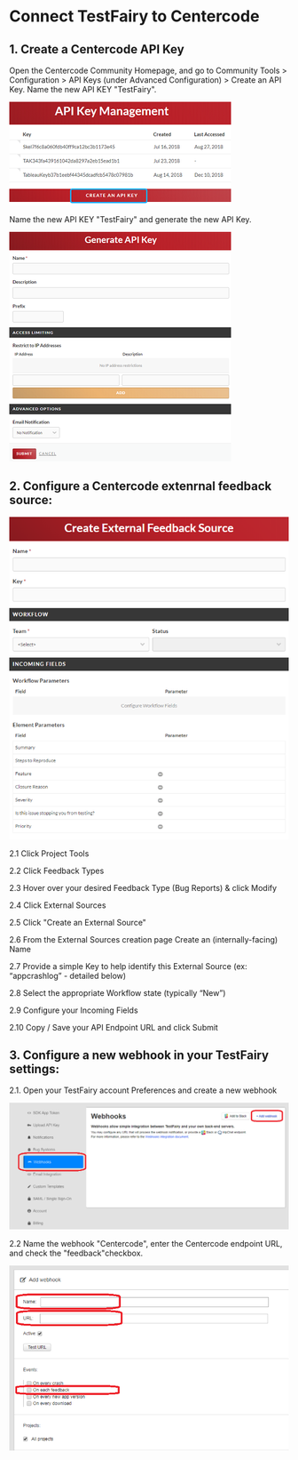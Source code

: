 # Connect TestFairy to Centercode

## 1. Create a Centercode API Key

Open the Centercode Community Homepage, and go to Community Tools > Configuration > API Keys (under Advanced Configuration) > Create an API Key. Name the new API KEY "TestFairy".

![Create API KEY](/img/bug-tracking/centercode1.png)

Name the new API KEY "TestFairy" and generate the new API Key.

![Set Generate Key](/img/bug-tracking/centercode2.png)

## 2. Configure a Centercode extenrnal feedback source:

![Centercode extenrnal feedback source](/img/bug-tracking/centercode3.png)

2.1 Click Project Tools

2.2 Click Feedback Types

2.3 Hover over your desired Feedback Type (Bug Reports) & click Modify

2.4 Click External Sources

2.5 Click "Create an External Source" 

2.6 From the External Sources creation page Create an (internally-facing) Name

2.7 Provide a simple Key to help identify this External Source  (ex: “appcrashlog” - detailed below)

2.8 Select the appropriate Workflow state (typically “New”)

2.9 Configure your Incoming Fields

2.10 Copy / Save your API Endpoint URL and click Submit


## 3. Configure a new webhook in your TestFairy settings: 

2.1. Open your TestFairy account Preferences and create a new webhook

![Create JIRA API](/img/bug-tracking/webhook1.png)

2.2 Name the webhook "Centercode", enter the Centercode endpoint URL, and check the "feedback"checkbox.

![Create JIRA API](/img/bug-tracking/webhook2.png)

